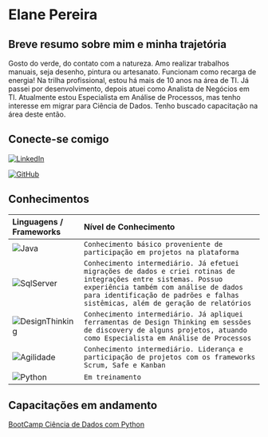 # Elane Pereira

## Breve resumo sobre mim e minha trajetória
Gosto do verde, do contato com a natureza. Amo realizar trabalhos manuais, seja desenho, pintura ou artesanato. Funcionam como recarga de energia!
Na trilha profissional, estou há mais de 10 anos na área de TI. Já passei por desenvolvimento, depois atuei como Analista de Negócios em TI. Atualmente estou Especialista em Análise de Processos, mas tenho interesse em migrar para Ciência de Dados. Tenho buscado capacitação na área deste então.

## Conecte-se comigo

[![LinkedIn](https://img.shields.io/badge/LinkedIn-fff?style=for-the-badge&logo=linkedin&logoColor=0E76A8)](https://www.linkedin.com/in/elanepereira/)

[![GitHub](https://img.shields.io/badge/GitHub-ec63a1?style=for-the-badge&logo=github&logoColor=fff)](https://github.com/elanespereira)

## Conhecimentos

<table>
  <thead>
    <tr align="left">
      <th>Linguagens / Frameworks</th>
      <th>Nível de Conhecimento</th>
    </tr>
  </thead>
  <tbody align="left">
    <tr>
      <td>
        <img align="center" alt="Java" src="https://img.shields.io/badge/Java-000?style=for-the-badge&logo=java">
      </td>
      <td>
        <code>Conhecimento básico proveniente de participação em projetos na plataforma</code>
      </td>
    </tr>
    <tr>
      <td>
        <img align="center" alt="SqlServer" src="https://img.shields.io/badge/SqlServer-000?style=for-the-badge&logo=sqlserver">
      </td>
      <td>
        <code>Conhecimento intermediário. Já efetuei migrações de dados e criei rotinas de integrações entre sistemas. Possuo experiência também com análise de dados para identificação de padrões e falhas sistêmicas, além de geração de relatórios</code>
      </td>
    </tr>
    <tr>
      <td>
        <img align="center" alt="DesignThinking" src="https://img.shields.io/badge/Designthinking-000?style=for-the-badge&logo=designthinking">
      </td>
      <td>
        <code>Conhecimento intermediário. Já apliquei ferramentas de Design Thinking em sessões de discovery de alguns projetos, atuando como Especialista em Análise de Processos</code>
      </td>
    </tr>
    <tr>
      <td>
        <img align="center" alt="Agilidade" src="https://img.shields.io/badge/Agilidade-000?style=for-the-badge&logo=agilidade">
      </td>
      <td>
        <code>Conhecimento intermediário. Liderança e participação de projetos com os frameworks Scrum, Safe e Kanban</code>
      </td>
    </tr>  
    <tr>
      <td>
        <img align="center" alt="Python" src="https://img.shields.io/badge/Python-000?style=for-the-badge&logo=python">
      </td>
      <td>
        <code>Em treinamento</code>
      </td>
    </tr>
  </tbody>
  <tfoot></tfoot>
</table>

## Capacitações em andamento

[BootCamp Ciência de Dados com Python](https://web.dio.me/track/santander-bootcamp-2023-ciencia-de-dados-com-python)